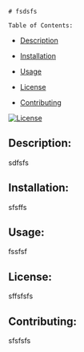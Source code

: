 
    # fsdsfs

    Table of Contents:
  
  - [Description](#description)
  
  - [Installation](#installation)
  
  - [Usage](#usage)
  
  - [License](#license)
  
  - [Contributing](#contributing)
  
    
  
  [![License](https://poser.pugx.org/ali-irawan/xtra/license.svg)](https://poser.pugx.org/ali-irawan/xtra/license.svg)
  
    
  
  ## Description:
  
    
  
  sdfsfs
  
     
  
  ## Installation:
  
    
  
  sfsffs
  
    
  
  ## Usage:
  
    
  
  fssfsf
  
    
  
  ## License:
  
    
  
  sffsfsfs
  
    
  
  ## Contributing:
  
    
  
  sfsfsfs
  